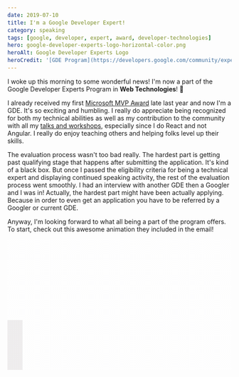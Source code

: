 ```yaml
---
date: 2019-07-10
title: I'm a Google Developer Expert!
category: speaking
tags: [google, developer, expert, award, developer-technologies]
hero: google-developer-experts-logo-horizontal-color.png
heroAlt: Google Developer Experts Logo
heroCredit: '[GDE Program](https://developers.google.com/community/experts)'
---
```


I woke up this morning to some wonderful news! I'm now a part of the Google Developer Experts Program in **Web Technologies**! 🎉

I already received my first [Microsoft MVP Award](/blog/microsoft-mvp/) late last year and now I'm a GDE. It's so exciting and humbling. I really do appreciate being recognized for both my technical abilities as well as my contribution to the community with all my [talks and workshops](/speak/), especially since I do React and not Angular. I really do enjoy teaching others and helping folks level up their skills.

The evaluation process wasn't too bad really. The hardest part is getting past qualifying stage that happens after submitting the application. It's kind of a black box. But once I passed the eligibility criteria for being a technical expert and displaying continued speaking activity, the rest of the evaluation process went smoothly. I had an interview with another GDE then a Googler and I was in! Actually, the hardest part might have been actually applying. Because in order to even get an application you have to be referred by a Googler or current GDE.

Anyway, I'm looking forward to what all being a part of the program offers. To start, check out this awesome animation they included in the email!

!["I'm a Google Developer expert" welcome animation](google-developer-expert-welcome-animation.gif)

